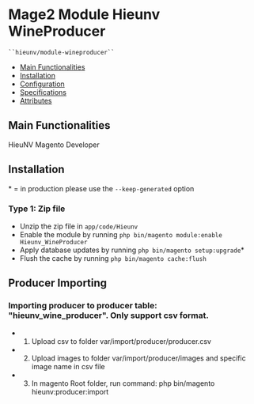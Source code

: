 # Mage2 Module Hieunv WineProducer

    ``hieunv/module-wineproducer``

 - [Main Functionalities](#markdown-header-main-functionalities)
 - [Installation](#markdown-header-installation)
 - [Configuration](#markdown-header-configuration)
 - [Specifications](#markdown-header-specifications)
 - [Attributes](#markdown-header-attributes)


## Main Functionalities
HieuNV Magento Developer

## Installation
\* = in production please use the `--keep-generated` option

### Type 1: Zip file

 - Unzip the zip file in `app/code/Hieunv`
 - Enable the module by running `php bin/magento module:enable Hieunv_WineProducer`
 - Apply database updates by running `php bin/magento setup:upgrade`\*
 - Flush the cache by running `php bin/magento cache:flush`

## Producer Importing
### Importing producer to producer table: "hieunv_wine_producer". Only support csv format.
- 1. Upload csv to folder var/import/producer/producer.csv
- 2. Upload images to folder var/import/producer/images and specific image name in csv file
- 3. In magento Root folder, run command: php bin/magento hieunv:producer:import 



    
